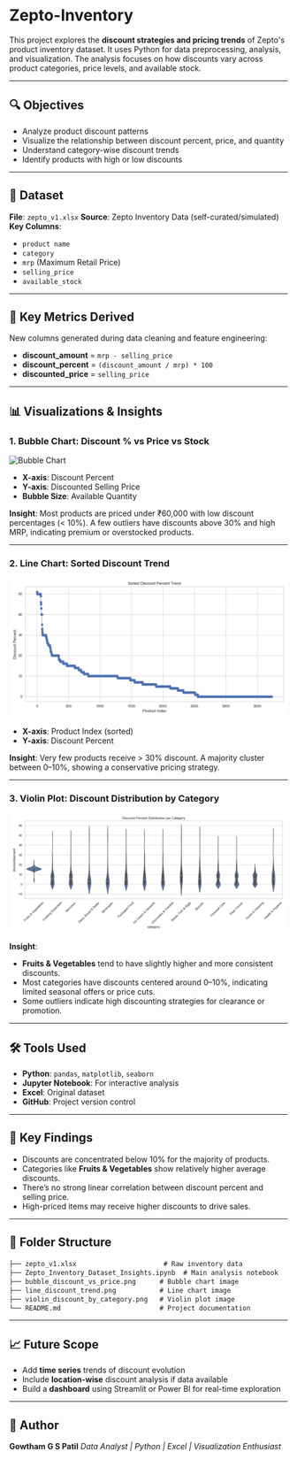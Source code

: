 # Zepto-Inventory

This project explores the **discount strategies and pricing trends** of Zepto's product inventory dataset. It uses Python for data preprocessing, analysis, and visualization. The analysis focuses on how discounts vary across product categories, price levels, and available stock.

---

## 🔍 Objectives

* Analyze product discount patterns
* Visualize the relationship between discount percent, price, and quantity
* Understand category-wise discount trends
* Identify products with high or low discounts

---

## 📁 Dataset

**File**: `zepto_v1.xlsx`
**Source**: Zepto Inventory Data (self-curated/simulated)
**Key Columns**:

* `product name`
* `category`
* `mrp` (Maximum Retail Price)
* `selling_price`
* `available_stock`

---

## 🧮 Key Metrics Derived

New columns generated during data cleaning and feature engineering:

* **discount\_amount** = `mrp - selling_price`
* **discount\_percent** = `(discount_amount / mrp) * 100`
* **discounted\_price** = `selling_price`

---

## 📊 Visualizations & Insights

### 1. Bubble Chart: Discount % vs Price vs Stock

![Bubble Chart](./bubble_discount_vs_price.png)

* **X-axis**: Discount Percent
* **Y-axis**: Discounted Selling Price
* **Bubble Size**: Available Quantity

**Insight**:
Most products are priced under ₹60,000 with low discount percentages (< 10%). A few outliers have discounts above 30% and high MRP, indicating premium or overstocked products.

---

### 2. Line Chart: Sorted Discount Trend

![Line Chart](https://github.com/gowthamgspatil/Zepto-Inventory/blob/4654e4d4f870de781e28aadee2dc0d66ac1869c4/Zepto%20Inventory%20Project%20File/Zepto%20Inventory%20Project%20Code/line_discount_trend.png)

* **X-axis**: Product Index (sorted)
* **Y-axis**: Discount Percent

**Insight**:
Very few products receive > 30% discount. A majority cluster between 0–10%, showing a conservative pricing strategy.

---

### 3. Violin Plot: Discount Distribution by Category

![Violin Plot](https://github.com/gowthamgspatil/Zepto-Inventory/blob/77e563da7987aa46248c39b347f0e09ca8135f40/Zepto%20Inventory%20Project%20File/Zepto%20Inventory%20Project%20Code/violin_discount_by_category.png)

**Insight**:

* **Fruits & Vegetables** tend to have slightly higher and more consistent discounts.
* Most categories have discounts centered around 0–10%, indicating limited seasonal offers or price cuts.
* Some outliers indicate high discounting strategies for clearance or promotion.

---

## 🛠️ Tools Used

* **Python**: `pandas`, `matplotlib`, `seaborn`
* **Jupyter Notebook**: For interactive analysis
* **Excel**: Original dataset
* **GitHub**: Project version control

---

## 📌 Key Findings

* Discounts are concentrated below 10% for the majority of products.
* Categories like **Fruits & Vegetables** show relatively higher average discounts.
* There’s no strong linear correlation between discount percent and selling price.
* High-priced items may receive higher discounts to drive sales.

---

## 📂 Folder Structure

```
├── zepto_v1.xlsx                      # Raw inventory data
├── Zepto_Inventory_Dataset_Insights.ipynb  # Main analysis notebook
├── bubble_discount_vs_price.png      # Bubble chart image
├── line_discount_trend.png           # Line chart image
├── violin_discount_by_category.png   # Violin plot image
└── README.md                         # Project documentation
```

---

## 📈 Future Scope

* Add **time series** trends of discount evolution
* Include **location-wise** discount analysis if data available
* Build a **dashboard** using Streamlit or Power BI for real-time exploration

---

## 🙌 Author

**Gowtham G S Patil**
*Data Analyst | Python | Excel | Visualization Enthusiast*


